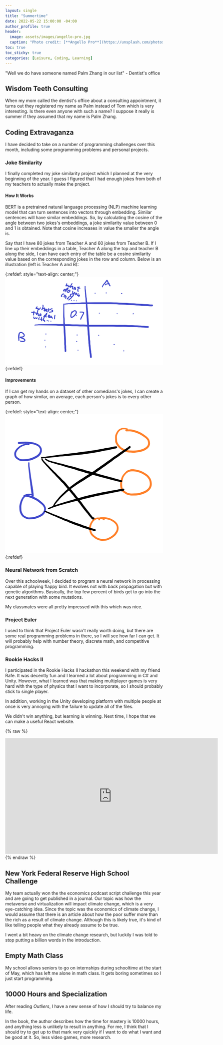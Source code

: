 ```yaml
---
layout: single
title: "Summertime"
date: 2022-05-22 15:00:00 -04:00
author_profile: true
header: 
  image: assets/images/angello-pro.jpg
  caption: "Photo credit: [**Angello Pro**](https://unsplash.com/photos/UljbyG2UcVI)"
toc: true
toc_sticky: true
categories: [Leisure, Coding, Learning]
---
```


"Well we do have someone named Palm Zhang in our list" - Dentist's office

## Wisdom Teeth Consulting
When my mom called the dentist's office about a consulting appointment, it turns out they registered my name as Palm instead of Tom which is very interesting. Is there even anyone with such a name? I suppose it really is summer if they assumed that my name is Palm Zhang.

## Coding Extravaganza
I have decided to take on a number of programming challenges over this month, including some programming problems and personal projects. 

### Joke Similarity
I finally completed my joke similarity project which I planned at the very beginning of the year. I guess I figured that I had enough jokes from both of my teachers to actually make the project.

#### How It Works
BERT is a pretrained natural language processing (NLP) machine learning model that can turn sentences into vectors through embedding. Similar sentences will have similar embeddings. So, by calculating the cosine of the angle between two jokes's embeddings, a joke similarity value between 0 and 1 is obtained. Note that cosine increases in value the smaller the angle is. 

Say that I have 80 jokes from Teacher A and 60 jokes from Teacher B. If I line up their embeddings in a table, Teacher A along the top and teacher B along the side, I can have each entry of the table be a cosine similarity value based on the corresponding jokes in the row and column. Below is an illustration (left is Teacher A and B):

{:refdef: style="text-align: center;"}
![Graph Illustration](/assets/images/summertime2022post/table.png)
{:refdef}

#### Improvements
If I can get my hands on a dataset of other comedians's jokes, I can create a graph of how similar, on average, each person's jokes is to every other person. 

{:refdef: style="text-align: center;"}
![Graph Illustration](/assets/images/summertime2022post/graph.png)
{:refdef}

### Neural Network from Scratch
Over this schoolweek, I decided to program a neural network in processing capable of playing flappy bird. It evolves not with back propagation but with genetic algorithms. Basically, the top few percent of birds get to go into the next generation with some mutations.

My classmates were all pretty impressed with this which was nice. 

### Project Euler
I used to think that Project Euler wasn't really worth doing, but there are some real programming problems in there, so I will see how far I can get. It will probably help with number theory, discrete math, and competitive programming. 

### Rookie Hacks II

I participated in the Rookie Hacks II hackathon this weekend with my friend Rafe. It was decently fun and I learned a lot about programming in C# and Unity. However, what I learned was that making multiplayer games is very hard with the type of physics that I want to incorporate, so I should probably stick to single player. 

In addition, working in the Unity developing platform with multiple people at once is very annoying with the failure to update all of the files. 

We didn't win anything, but learning is winning. Next time, I hope that we can make a useful React website. 

{% raw %}
<iframe frameborder="no" width="680" height="370" src="https://i.simmer.io/@jarate/sumo-ball" style="text-align: left"></iframe>
{% endraw %}

## New York Federal Reserve High School Challenge
My team actually won the the economics podcast script challenge this year and are going to get published in a journal. Our topic was how the metaverse and virtualization will impact climate change, which is a very eye-catching idea. Since the topic was the economics of climate change, I would assume that there is an article about how the poor suffer more than the rich as a result of climate change. Although this is likely true, it's kind of like telling people what they already assume to be true. 

I went a bit heavy on the climate change research, but luckily I was told to stop putting a billion words in the introduction. 

## Empty Math Class
My school allows seniors to go on internships during schooltime at the start of May, which has left me alone in math class. It gets boring sometimes so I just start programming. 

## 10000 Hours and Specialization
After reading *Outliers*, I have a new sense of how I should try to balance my life. 

In the book, the author describes how the time for mastery is 10000 hours, and anything less is unlikely to result in anything. For me, I think that I should try to get up to that mark very quickly if I want to do what I want and be good at it. So, less video games, more research. 